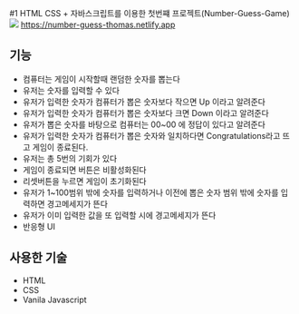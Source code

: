 #1 HTML CSS + 자바스크립트를 이용한 첫번쨰 프로젝트(Number-Guess-Game)
![](https://i.imgur.com/ZA5HlhG.png)
https://number-guess-thomas.netlify.app
## 기능
* 컴퓨터는 게임이 시작할때 랜덤한 숫자를 뽑는다
* 유저는 숫자를 입력할 수 있다
* 유저가 입력한 숫자가 컴퓨터가 뽑은 숫자보다 작으면 Up 이라고 알려준다
* 유저가 입력한 숫자가 컴퓨터가 뽑은 숫자보다 크면 Down 이라고 알려준다
* 유저가 뽑은 숫자를 바탕으로 컴퓨터는 00~00 에 정답이 있다고 알려준다 
* 유저가 입력한 숫자가 컴퓨터가 뽑은 숫자와 일치하다면 Congratulations라고 뜨고 게임이 종료된다.
* 유저는 총 5번의 기회가 있다
* 게임이 종료되면 버튼은 비활성화된다 
* 리셋버튼을 누르면 게임이 초기화된다
* 유저가 1~100범위 밖에 숫자를 입력하거나 이전에 뽑은 숫자 범위 밖에 숫자를 입력하면 경고메세지가 뜬다
* 유저가 이미 입력한 값을 또 입력할 시에 경고메세지가 뜬다
* 반응형 UI

## 사용한 기술
* HTML
* CSS
* Vanila Javascript
